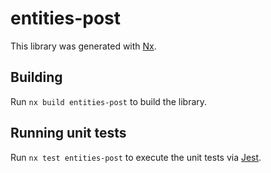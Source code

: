 # entities-post

This library was generated with [Nx](https://nx.dev).

## Building

Run `nx build entities-post` to build the library.

## Running unit tests

Run `nx test entities-post` to execute the unit tests via [Jest](https://jestjs.io).
